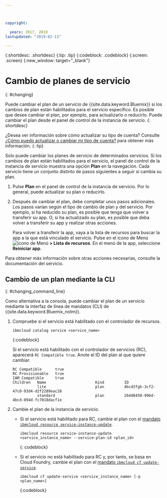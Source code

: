 ```yaml
---



copyright:

  years: 2017, 2019
lastupdated: "2019-02-13"

---
```


{:shortdesc: .shortdesc}
{:tip: .tip}
{:codeblock: .codeblock}
{:screen: .screen}
{:new_window: target="_blank"}


# Cambio de planes de servicio
{: #changing}

Puede cambiar el plan de un servicio de {{site.data.keyword.Bluemix}} si los cambios de plan están habilitados para el servicio específico. Es posible que desee cambiar el plan, por ejemplo, para actualizarlo o reducirlo. Puede cambiar el plan desde el panel de control de la instancia de servicio.
{: shortdesc}

¿Desea ver información sobre cómo actualizar su tipo de cuenta? Consulte [¿Cómo puedo actualizar o cambiar mi tipo de cuenta?](/docs/account/account_faq.html#changeacct) para obtener más información.
{: tip}

Solo puede cambiar los planes de servicio de determinados servicios. Si los cambios de plan están habilitados para el servicio, el panel de control de la instancia de servicio muestra una opción **Plan** en la navegación. Cada servicio tiene un conjunto distinto de pasos siguientes a seguir
si cambia su plan.

1. Pulse **Plan** en el panel de control de la instancia de servicio. Por lo general, puede actualizar su plan o reducirlo.
2. Después de cambiar el plan, debe completar unos pasos adicionales. Los pasos varían según el tipo de cambio
de plan y del servicio. Por ejemplo, si ha reducido su plan, es posible que tenga que volver a transferir su
app. O, si ha actualizado su plan, es posible que deba volver a transferir su app y realizar otras acciones.

   Para volver a transferir la app, vaya a la lista de recursos para buscar la app a la que está vinculado el servicio. Pulse en el icono de Menú ![icono de Menú](../icons/icon_hamburger.svg) **> Lista de recursos**. En el menú de la app, seleccione **Reiniciar app**.

  Para obtener más información sobre otras acciones necesarias, consulte la documentación del servicio.

## Cambio de un plan mediante la CLI
{: #changing_command_line}

Como alternativa a la consola, puede cambiar el plan de un servicio mediante la interfaz de línea de mandatos (CLI) de {{site.data.keyword.Bluemix_notm}}.

1. Compruebe si el servicio está habilitado con el controlador de recursos.

   ```
   ibmcloud catalog service <service_name>
   ```
   {:codeblock}

   Si el servicio está habilitado con el controlador de servicios (RC), aparecerá `RC Compatible true`. Anote el ID del plan al que quiere cambiar.

   ```
   RC Compatible      true
   RC Provisionable   true
   IAM Compatible     true
   Children   Name                      Kind         ID
              lite                      plan         4bcd3fgh-3cf2-47c0-93d4-d2f2289eac28
              standard                  plan         264d0450-996d-4bcd-894d-fc7018dacf1e
    ```

1. Cambie el plan de la instancia de servicio.

   - Si el servicio está habilitado para RC, cambie el plan con el [mandato `ibmcloud resource service-instance-update`](/docs/cli/reference/ibmcloud/cli_resource_group.html#ibmcloud_commands_resource).

     ```
     ibmcloud resource service-instance-update <service_instance_name> --service-plan-id <plan_id>
     ```
     {: codeblock}

   - Si el servicio no está habilitado para RC y, por tanto, se basa en Cloud Foundry, cambie el plan con el [mandato `ibmcloud cf update-service`](/docs/cli/reference/ibmcloud/cf_index.html#cf).

     ```
     ibmcloud cf update-service <service_instance_name> [-p <plan_name>]
     ```
     {:codeblock}
